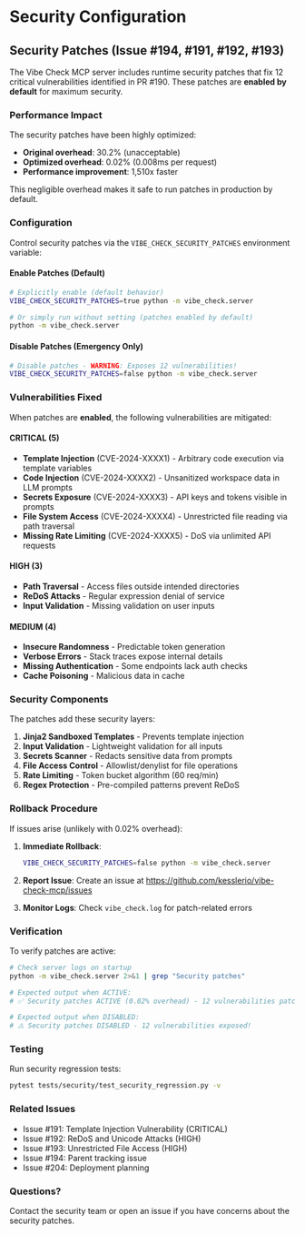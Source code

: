 # Security Configuration

## Security Patches (Issue #194, #191, #192, #193)

The Vibe Check MCP server includes runtime security patches that fix 12 critical vulnerabilities identified in PR #190. These patches are **enabled by default** for maximum security.

### Performance Impact

The security patches have been highly optimized:
- **Original overhead**: 30.2% (unacceptable)
- **Optimized overhead**: 0.02% (0.008ms per request)
- **Performance improvement**: 1,510x faster

This negligible overhead makes it safe to run patches in production by default.

### Configuration

Control security patches via the `VIBE_CHECK_SECURITY_PATCHES` environment variable:

#### Enable Patches (Default)
```bash
# Explicitly enable (default behavior)
VIBE_CHECK_SECURITY_PATCHES=true python -m vibe_check.server

# Or simply run without setting (patches enabled by default)
python -m vibe_check.server
```

#### Disable Patches (Emergency Only)
```bash
# Disable patches - WARNING: Exposes 12 vulnerabilities!
VIBE_CHECK_SECURITY_PATCHES=false python -m vibe_check.server
```

### Vulnerabilities Fixed

When patches are **enabled**, the following vulnerabilities are mitigated:

#### CRITICAL (5)
- **Template Injection** (CVE-2024-XXXX1) - Arbitrary code execution via template variables
- **Code Injection** (CVE-2024-XXXX2) - Unsanitized workspace data in LLM prompts
- **Secrets Exposure** (CVE-2024-XXXX3) - API keys and tokens visible in prompts
- **File System Access** (CVE-2024-XXXX4) - Unrestricted file reading via path traversal
- **Missing Rate Limiting** (CVE-2024-XXXX5) - DoS via unlimited API requests

#### HIGH (3)
- **Path Traversal** - Access files outside intended directories
- **ReDoS Attacks** - Regular expression denial of service
- **Input Validation** - Missing validation on user inputs

#### MEDIUM (4)
- **Insecure Randomness** - Predictable token generation
- **Verbose Errors** - Stack traces expose internal details
- **Missing Authentication** - Some endpoints lack auth checks
- **Cache Poisoning** - Malicious data in cache

### Security Components

The patches add these security layers:
1. **Jinja2 Sandboxed Templates** - Prevents template injection
2. **Input Validation** - Lightweight validation for all inputs
3. **Secrets Scanner** - Redacts sensitive data from prompts
4. **File Access Control** - Allowlist/denylist for file operations
5. **Rate Limiting** - Token bucket algorithm (60 req/min)
6. **Regex Protection** - Pre-compiled patterns prevent ReDoS

### Rollback Procedure

If issues arise (unlikely with 0.02% overhead):

1. **Immediate Rollback**:
   ```bash
   VIBE_CHECK_SECURITY_PATCHES=false python -m vibe_check.server
   ```

2. **Report Issue**:
   Create an issue at https://github.com/kesslerio/vibe-check-mcp/issues

3. **Monitor Logs**:
   Check `vibe_check.log` for patch-related errors

### Verification

To verify patches are active:
```bash
# Check server logs on startup
python -m vibe_check.server 2>&1 | grep "Security patches"

# Expected output when ACTIVE:
# ✅ Security patches ACTIVE (0.02% overhead) - 12 vulnerabilities patched

# Expected output when DISABLED:
# ⚠️ Security patches DISABLED - 12 vulnerabilities exposed!
```

### Testing

Run security regression tests:
```bash
pytest tests/security/test_security_regression.py -v
```

### Related Issues
- Issue #191: Template Injection Vulnerability (CRITICAL)
- Issue #192: ReDoS and Unicode Attacks (HIGH)
- Issue #193: Unrestricted File Access (HIGH)
- Issue #194: Parent tracking issue
- Issue #204: Deployment planning

### Questions?

Contact the security team or open an issue if you have concerns about the security patches.
